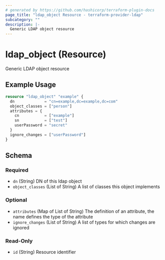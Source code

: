 ```yaml
---
# generated by https://github.com/hashicorp/terraform-plugin-docs
page_title: "ldap_object Resource - terraform-provider-ldap"
subcategory: ""
description: |-
  Generic LDAP object resource
---
```


# ldap_object (Resource)

Generic LDAP object resource

## Example Usage

```terraform
resource "ldap_object" "example" {
  dn             = "cn=example,dc=example,dc=com"
  object_classes = ["person"]
  attributes = {
    cn           = ["example"]
    sn           = ["test"]
    userPassword = "secret"
  }
  ignore_changes = ["userPassword"]
}
```

<!-- schema generated by tfplugindocs -->
## Schema

### Required

- `dn` (String) DN of this ldap object
- `object_classes` (List of String) A list of classes this object implements

### Optional

- `attributes` (Map of List of String) The definition of an attribute, the name defines the type of the attribute
- `ignore_changes` (List of String) A list of types for which changes are ignored

### Read-Only

- `id` (String) Resource identifier
